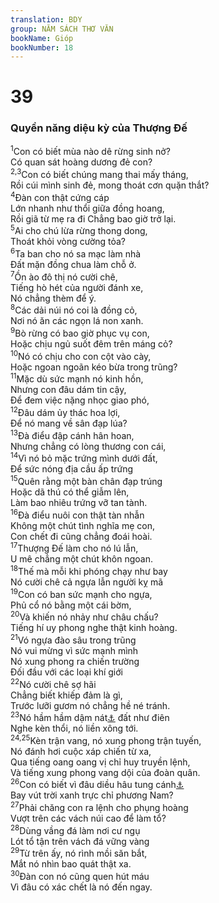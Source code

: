 ```yaml
---
translation: BDY
group: NĂM SÁCH THƠ VĂN
bookName: Gióp 
bookNumber: 18
---
```


<div class="title"><h1>39</h1><h3>Quyền năng diệu kỳ của Thượng Đế</h3></div>
<span class="verse giop_39_1"><sup>1</sup>Con có biết mùa nào dê rừng sinh nở?<br/>Có quan sát hoàng dương đẻ con?<br/></span>
<span class="verse giop_39_2 giop_39_3"><sup>2,3</sup>Con có biết chúng mang thai mấy tháng,<br/>Rồi cúi mình sinh đẻ, mong thoát cơn quặn thắt?<br/></span>
<span class="verse giop_39_4"><sup>4</sup>Đàn con thật cứng cáp<br/>Lớn nhanh như thổi giữa đồng hoang,<br/>Rồi giã từ mẹ ra đi Chẳng bao giờ trở lại.<br/></span>
<span class="verse giop_39_5"><sup>5</sup>Ai cho chú lừa rừng thong dong,<br/>Thoát khỏi vòng cường tỏa?<br/></span>
<span class="verse giop_39_6"><sup>6</sup>Ta ban cho nó sa mạc làm nhà<br/>Đất mặn đồng chua làm chỗ ở.<br/></span>
<span class="verse giop_39_7"><sup>7</sup>Ồn ào đô thị nó cười chê,<br/>Tiếng hò hét của người đánh xe,<br/>Nó chẳng thèm để ý.<br/></span>
<span class="verse giop_39_8"><sup>8</sup>Các dải núi nó coi là đồng cỏ,<br/>Nơi nó ăn các ngọn lá non xanh.<br/></span>
<span class="verse giop_39_9"><sup>9</sup>Bò rừng có bao giờ phục vụ con,<br/>Hoặc chịu ngủ suốt đêm trên máng cỏ?<br/></span>
<span class="verse giop_39_10"><sup>10</sup>Nó có chịu cho con cột vào cày,<br/>Hoặc ngoan ngoãn kéo bừa trong trũng?<br/></span>
<span class="verse giop_39_11"><sup>11</sup>Mặc dù sức mạnh nó kinh hồn,<br/>Nhưng con đâu dám tin cậy,<br/>Để đem việc nặng nhọc giao phó,<br/></span>
<span class="verse giop_39_12"><sup>12</sup>Đâu dám ủy thác hoa lợi,<br/>Để nó mang về sân đạp lúa?<br/></span>
<span class="verse giop_39_13"><sup>13</sup>Đà điểu đập cánh hân hoan,<br/>Nhưng chẳng có lòng thương con cái,<br/></span>
<span class="verse giop_39_14"><sup>14</sup>Vì nó bỏ mặc trứng mình dưới đất,<br/>Để sức nóng địa cầu ấp trứng<br/></span>
<span class="verse giop_39_15"><sup>15</sup>Quên rằng một bàn chân đạp trúng<br/>Hoặc dã thú có thể giẫm lên,<br/>Làm bao nhiêu trứng vỡ tan tành.<br/></span>
<span class="verse giop_39_16"><sup>16</sup>Đà điểu nuôi con thật tàn nhẫn<br/>Không một chút tình nghĩa mẹ con,<br/>Con chết đi cũng chẳng đoái hoài.<br/></span>
<span class="verse giop_39_17"><sup>17</sup>Thượng Đế làm cho nó lú lẫn,<br/>U mê chẳng một chút khôn ngoan.<br/></span>
<span class="verse giop_39_18"><sup>18</sup>Thế mà mỗi khi phóng chạy như bay<br/>Nó cười chê cả ngựa lẫn người kỵ mã<br/></span>
<span class="verse giop_39_19"><sup>19</sup>Con có ban sức mạnh cho ngựa,<br/>Phủ cổ nó bằng một cái bờm,<br/></span>
<span class="verse giop_39_20"><sup>20</sup>Và khiến nó nhảy như châu chấu?<br/>Tiếng hí uy phong nghe thật kinh hoàng.<br/></span>
<span class="verse giop_39_21"><sup>21</sup>Vó ngựa đào sâu trong trũng<br/>Nó vui mừng vì sức mạnh mình<br/>Nó xung phong ra chiến trường<br/>Đối đầu với các loại khí giới<br/></span>
<span class="verse giop_39_22"><sup>22</sup>Nó cười chê sợ hãi<br/>Chẳng biết khiếp đảm là gì,<br/>Trước lưỡi gươm nó chẳng hề né tránh.<br/></span>
<span class="verse giop_39_23"><sup>23</sup>Nó hầm hầm dậm nát<a href="#" data-toggle="tooltip" data-placement="bottom" title="Ctd nuốt">⚓</a> đất như điên<br/>Nghe kèn thổi, nó liền xông tới.<br/></span>
<span class="verse giop_39_24 giop_39_25"><sup>24,25</sup>Kèn trận vang, nó xung phong trận tuyến,<br/>Nó đánh hơi cuộc xáp chiến từ xa,<br/>Qua tiếng oang oang vị chỉ huy truyền lệnh,<br/>Và tiếng xung phong vang dội của đoàn quân.<br/></span>
<span class="verse giop_39_26"><sup>26</sup>Con có biết vì đâu diều hâu tung cánh<a href="#" data-toggle="tooltip" data-placement="bottom" title="Nt có phải nhờ sự khôn ngoan của con mà diều hâu bay vút lên, tung cánh bay về phương nam">⚓</a><br/>Bay vút trời xanh trực chỉ phương Nam?<br/></span>
<span class="verse giop_39_27"><sup>27</sup>Phải chăng con ra lệnh cho phụng hoàng<br/>Vượt trên các vách núi cao để làm tổ?<br/></span>
<span class="verse giop_39_28"><sup>28</sup>Dùng vầng đá làm nơi cư ngụ<br/>Lót tổ tận trên vách đá vững vàng<br/></span>
<span class="verse giop_39_29"><sup>29</sup>Từ trên ấy, nó rình mồi săn bắt,<br/>Mắt nó nhìn bao quát thật xa.<br/></span>
<span class="verse giop_39_30"><sup>30</sup>Đàn con nó cũng quen hút máu<br/>Vì đâu có xác chết là nó đến ngay.</span>
